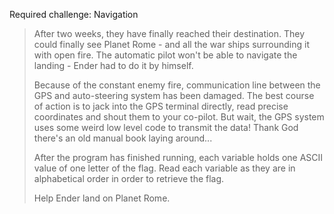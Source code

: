 Required challenge: Navigation

>After two weeks, they have finally reached their destination. They could finally see Planet Rome - and all the war ships surrounding it with open fire. The automatic pilot won't be able to navigate the landing - Ender had to do it by himself.
>
>Because of the constant enemy fire, communication line between the GPS and auto-steering system has been damaged. The best course of action is to jack into the GPS terminal directly, read precise coordinates and shout them to your co-pilot. But wait, the GPS system uses some weird low level code to transmit the data! Thank God there's an old manual book laying around...
>
>After the program has finished running, each variable holds one ASCII value of one letter of the flag. Read each variable as they are in alphabetical order in order to retrieve the flag.
>
>Help Ender land on Planet Rome.